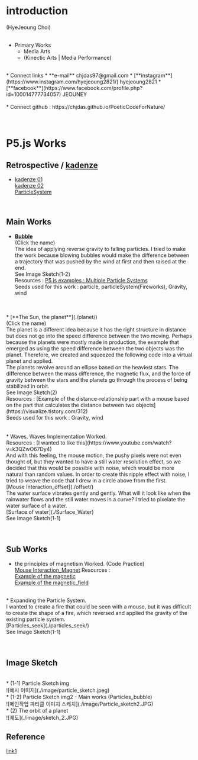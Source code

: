 # introduction
(HyeJeoung Choi)
<br/>
<br/>
* Primary Works
  * Media Arts
  * (Kinectic Arts | Media Performance)  
<br/>
* Connect links
  * **e-mail**      chjdas97@gmail.com
  * [**instagram**](https://www.instagram.com/hyejeoung2821/)   hyejeoung2821
  * [**facebook**](https://www.facebook.com/profile.php?id=100014777734057)    JEOUNEY
<br/>
<br/>
* Connect github : https://chjdas.github.io/PoeticCodeForNature/
<br/>
<br/>

<br/>

# P5.js Works
## Retrospective / [kadenze](https://www.kadenze.com/courses/the-nature-of-code-ii/info)<br/>
 * [kadenze 01](./work01.md/)  <br/>
 [kadenze 02](./work02.md/) <br/>
 [ParticleSystem](./particleSystem.md/)<br/>

 <br/>

## Main Works
 * [**Bubble**](./Particles_bubble/)<br/>
 (Click the name)<br/>
 The idea of applying reverse gravity to falling particles. I tried to make the work because blowing bubbles would make the difference between a trajectory that was pushed by the wind at first and then raised at the end.<br/>
  See Image Sketch(1-2)<br/>
  Resources : [P5.js examples : Multiple Particle Systems](https://p5js.org/examples/simulate-multiple-particle-systems.html)  <br/>
  Seeds used for this work : particle, particleSystem(Fireworks), Gravity, wind <br/>
  <br/>
  <br/>
 * [**The Sun, the planet**](./planet/)<br/>
 (Click the name)<br/>
  The planet is a different idea because it has the right structure in distance but does not go into the speed difference between the two moving.
 Perhaps because the planets were mostly made in production, the example that emerged as using the speed difference between the two objects was the planet. Therefore, we created and squeezed the following code into a virtual planet and applied. <br/>
   The planets revolve around an ellipse based on the heaviest stars. The difference between the mass difference, the magnetic flux, and the force of gravity between the stars and the planets go through the process of being stabilized in orbit.<br/>
   See Image Sketch(2)<br/>
  Resources : [Example of the distance-relationship part with a mouse based on the part that calculates the distance between two objects](https://visualize.tistory.com/312)<br/>
  Seeds used for this work : Gravity, wind <br/>
<br/>
<br/>
* Waves, Waves Implementation Worked.<br/>
Resources : [I wanted to like this](https://www.youtube.com/watch?v=k3QZwO67Dy4)<br/>
And with this feeling, the mouse motion, the pushy pixels were not even thought of, but they wanted to have a still water resolution effect, so we decided that this would be possible with noise, which would be more natural than random values. In order to create this ripple effect with noise, I tried to weave the code that I drew in a circle above from the first.<br/>
[Mouse Interaction_offset](./offset/)<br/>
The water surface vibrates gently and gently. What will it look like when the rainwater flows and the still water moves in a curve? I tried to pixelate the water surface of a water.<br/>
[Surface of water](./Surface_Water)<br/>
See Image Sketch(1-1)<br/>
<br/>
<br/>

## Sub Works
 * the principles of magnetism Worked. (Code Practice)<br/>
  [Mouse Interaction_Magnet](./magnet/)
  Resources : <br/>
  [Example of the magnetic](https://www.openprocessing.org/sketch/171308)<br/>
  [Example of the magnetic_field](https://repl.it/@zrl/p5js-examples)<br/>
 <br/>
 * Expanding the Particle System. <br/>
  I wanted to create a fire that could be seen with a mouse, but it was difficult to create the shape of a fire, which reversed and applied the gravity of the existing particle system.<br/>
  [Particles_seek](./particles_seek/)<br/>
  See Image Sketch(1-1)<br/>
  <br/>
  <br/>

## Image Sketch
<br/>
 * (1-1) Particle Sketch img <br/>
 ![예시 이미지](./image/particle_sketch.jpeg)
 <br/>
 * (1-2) Particle Sketch img2 - Main works (Particles_bubble) <br/>
 ![메인작업 파티클 이미지 스케치](./image/Particle_sketch2.JPG)
 <br/>
 * (2) The orbit of a planet <br/>
 ![궤도](./image/sketch_2.JPG)
 <br/>

## Reference
 [link1](https://creative-coding.decontextualize.com/making-games-with-p5-play/)
